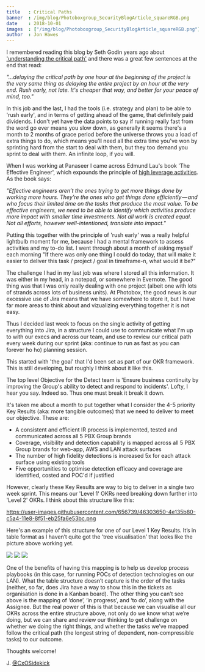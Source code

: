 ```yaml
---
title   : Critical Paths
banner  : /img/blog/Photoboxgroup_SecurityBlogArticle_squareRGB.png
date    : 2018-10-01
images  : ["/img/blog/Photoboxgroup_SecurityBlogArticle_squareRGB.png"]
author  : Jon Hawes
---
```


I remembered reading this blog by Seth Godin years ago about ['understanding the critical path'](https://seths.blog/2013/11/understanding-critical-path/) and there was a great few sentences at the end that read:

_"...delaying the critical path by one hour at the beginning of the project is the very same thing as delaying the entire project by an hour at the very end. Rush early, not late. It's cheaper that way, and better for your peace of mind, too."_

In this job and the last, I had the tools (i.e. strategy and plan) to be able to 'rush early', and in terms of getting ahead of the game, that definitely paid dividends. I don't yet have the data points to say if running really fast from the word go ever means you slow down, as generally it seems there's a month to 2 months of grace period before the universe throws you a load of extra things to do, which means you'll need all the extra time you've won by sprinting hard from the start to deal with them, but they too demand you sprint to deal with them. An infinite loop, if you will.

When I was working at Panaseer I came across Edmund Lau's book 'The Effective Engineer', which expounds the principle of [high leverage activities](https://medium.com/@renaldi/the-effective-engineer-by-edmond-lau-4353311f57cd). As the book says:

_"Effective engineers aren’t the ones trying to get more things done by working more hours. They’re the ones who get things done efficiently — and who focus their limited time on the tasks that produce the most value. To be effective engineers, we need to be able to identify which activities produce more impact with smaller time investments. Not all work is created equal. Not all efforts, however well-intentioned, translate into impact."_

Putting this together with the principle of 'rush early' was a really helpful lightbulb moment for me, because I had a mental framework to assess activities and my to-do list. I went through about a month of asking myself each morning "If there was only one thing I could do today, that will make it easier to deliver this task / project / goal in timeframe-n, what would it be?"

The challenge I had in my last job was where I stored all this information. It was either in my head, in a notepad, or somewhere in Evernote. The good thing was that I was only really dealing with one project (albeit one with lots of strands across lots of business units). At Photobox, the good news is our excessive use of Jira means that we have somewhere to store it, but I have far more areas to think about and vizualizing everything together it is not easy.

Thus I decided last week to focus on the single activity of getting everything into Jira, in a structure I could use to communicate what I'm up to with our execs and across our team, and use to review our critical path every week during our sprint (aka: continue to run as fast as you can forever ho ho) planning session.

This started with 'the goal' that I'd been set as part of our OKR framework. This is still developing, but roughly I think about it like this.

The top level Objective for the Detect team is 'Ensure business continuity by improving the Group's ability to detect and respond to incidents'. Lofty, I hear you say. Indeed so. Thus one must break it break it down.

It's taken me about a month to put together what I consider the 4-5 priority Key Results (aka: more tangible outcomes) that we need to deliver to meet our objective. These are:

- A consistent and efficient IR process is implemented, tested and communicated across all 5 PBX Group brands
- Coverage, visibility and detection capability is mapped across all 5 PBX Group brands for web-app, AWS and LAN attack surfaces
- The number of high fidelity detections is increased 5x for each attack surface using existing tools
- Five opportunities to optimise detection efficacy and coverage are identified, costed and POC'd if justified

However, clearly these Key Results are way to big to deliver in a single two week sprint. This means our 'Level 1' OKRs need breaking down further into 'Level 2' OKRs. I think about this structure like this:

https://user-images.githubusercontent.com/656739/46303650-4e135b80-c5a4-11e8-8f51-eb25fa6e53bc.png

Here's an example of this structure for one of our Level 1 Key Results. It’s in table format as I haven’t quite got the ’tree visualisation’ that looks like the picture above working yet.

![](https://user-images.githubusercontent.com/656739/46303531-fd9bfe00-c5a3-11e8-81e0-f3e671787c5f.png)
![](https://user-images.githubusercontent.com/656739/46303381-90886880-c5a3-11e8-8472-dab16d500e6e.png)
![](https://user-images.githubusercontent.com/656739/46303382-90886880-c5a3-11e8-92c3-a8e55c94156e.png)

One of the benefits of having this mapping is to help us develop process playbooks (in this case, for running POCs of detection technologies on our LAN). What the table structure doesn’t capture is the order of the tasks (neither, so far, does Jira have a way to show this in the tickets as organisation is done in a Kanban board). The other thing you can’t see above is the mapping of ‘done’, ‘in progress’, and ‘to do’, along with the Assignee. But the real power of this is that because we can visualise all our OKRs across the entire structure above, not only do we know what we’re doing, but we can share and review our thinking to get challenge on whether we doing the right things, and whether the tasks we’ve mapped follow the critical path (the longest string of dependent, non-compressible tasks) to our outcome.

Thoughts welcome! 

J. [@CxOSidekick](https://twitter.com/CxOSidekick)
